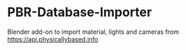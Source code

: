 # PBR-Database-Importer
Blender add-on to import material, lights and cameras from https://api.physicallybased.info
